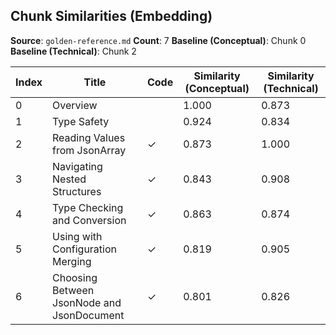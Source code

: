 ## Chunk Similarities (Embedding)

**Source**: `golden-reference.md`
**Count**: 7
**Baseline (Conceptual)**: Chunk 0
**Baseline (Technical)**: Chunk 2

| Index | Title | Code | Similarity (Conceptual) | Similarity (Technical) |
|-------|-------|------|-------------------------|------------------------|
| 0 | Overview |  | 1.000 | 0.873 |
| 1 | Type Safety |  | 0.924 | 0.834 |
| 2 | Reading Values from JsonArray | ✓ | 0.873 | 1.000 |
| 3 | Navigating Nested Structures | ✓ | 0.843 | 0.908 |
| 4 | Type Checking and Conversion | ✓ | 0.863 | 0.874 |
| 5 | Using with Configuration Merging | ✓ | 0.819 | 0.905 |
| 6 | Choosing Between JsonNode and JsonDocument | ✓ | 0.801 | 0.826 |

